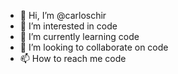 - 👋 Hi, I’m @carloschir
- 👀 I’m interested in code
- 🌱 I’m currently learning code
- 💞️ I’m looking to collaborate on code
- 📫 How to reach me code

<!---
carloschir/carloschir is a ✨ special ✨ repository because its `README.md` (this file) appears on your GitHub profile.
You can click the Preview link to take a look at your changes.
--->
